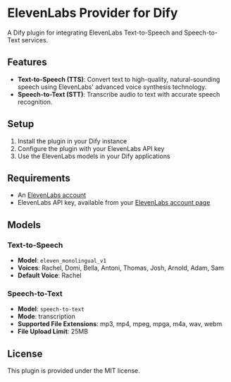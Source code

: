 # ElevenLabs Provider for Dify

A Dify plugin for integrating ElevenLabs Text-to-Speech and Speech-to-Text services.

## Features

- **Text-to-Speech (TTS)**: Convert text to high-quality, natural-sounding speech using ElevenLabs' advanced voice synthesis technology.
- **Speech-to-Text (STT)**: Transcribe audio to text with accurate speech recognition.

## Setup

1. Install the plugin in your Dify instance
2. Configure the plugin with your ElevenLabs API key
3. Use the ElevenLabs models in your Dify applications

## Requirements

- An [ElevenLabs account](https://elevenlabs.io/)
- ElevenLabs API key, available from your [ElevenLabs account page](https://elevenlabs.io/app/settings/api-keys)

## Models

### Text-to-Speech

- **Model**: `eleven_monolingual_v1`
- **Voices**: Rachel, Domi, Bella, Antoni, Thomas, Josh, Arnold, Adam, Sam
- **Default Voice**: Rachel

### Speech-to-Text

- **Model**: `speech-to-text`
- **Mode**: transcription
- **Supported File Extensions**: mp3, mp4, mpeg, mpga, m4a, wav, webm
- **File Upload Limit**: 25MB

## License

This plugin is provided under the MIT license.

